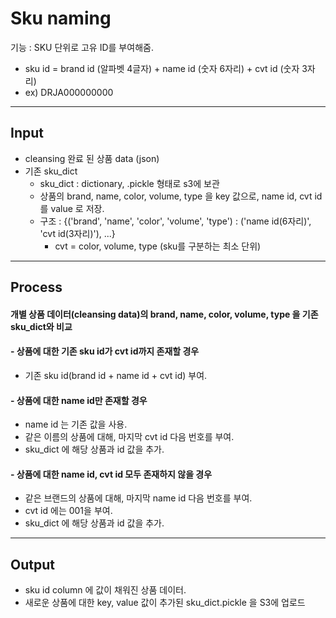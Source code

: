 # Sku naming
기능 : SKU 단위로 고유 ID를 부여해줌.
- sku id = brand id (알파벳 4글자) + name id (숫자 6자리) + cvt id (숫자 3자리)
- ex) DRJA000000000
* * *

## Input
-  cleansing 완료 된 상품 data (json)
-  기존 sku_dict
    * sku_dict : dictionary, .pickle 형태로 s3에 보관
    * 상품의 brand, name, color, volume, type 을 key 값으로, name id, cvt id를 value 로 저장.
    * 구조 : {('brand', 'name', 'color', 'volume', 'type') : ('name id(6자리)', 'cvt id(3자리)'), ...} 
        * cvt = color, volume, type (sku를 구분하는 최소 단위)
* * *

## Process
####  개별 상품 데이터(cleansing data)의 brand, name, color, volume, type 을 기존 sku_dict와 비교
#### -    상품에 대한 기존 sku id가 cvt id까지 존재할 경우
- 기존 sku id(brand id + name id + cvt id) 부여.
#### -   상품에 대한 name id만 존재할 경우
- name id 는 기존 값을 사용.
- 같은 이름의 상품에 대해, 마지막 cvt id 다음 번호를 부여.
- sku_dict 에 해당 상품과 id 값을 추가.
#### -   상품에 대한 name id, cvt id 모두 존재하지 않을 경우 
- 같은 브랜드의 상품에 대해, 마지막 name id 다음 번호를 부여.
- cvt id 에는 001을 부여.
- sku_dict 에 해당 상품과 id 값을 추가.

* * *
## Output
-  sku id column 에 값이 채워진 상품 데이터.
-  새로운 상품에 대한 key, value 값이 추가된 sku_dict.pickle 을 S3에 업로드